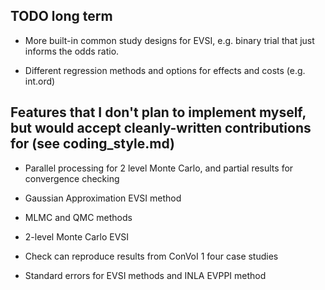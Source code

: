 ## TODO long term 

* More built-in common study designs for EVSI, e.g. binary trial that just informs the odds ratio.

* Different regression methods and options for effects and costs (e.g. int.ord)


## Features that I don't plan to implement myself, but would accept cleanly-written contributions for (see coding_style.md) 

* Parallel processing for 2 level Monte Carlo, and partial results for convergence checking 

* Gaussian Approximation EVSI method

* MLMC and QMC methods

* 2-level Monte Carlo EVSI

* Check can reproduce results from ConVoI 1 four case studies

* Standard errors for EVSI methods and INLA EVPPI method 

